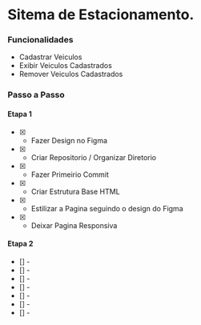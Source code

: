 # Sitema de Estacionamento.


### Funcionalidades

- Cadastrar Veiculos
- Exibir Veiculos Cadastrados
- Remover Veiculos Cadastrados

### Passo a Passo

#### Etapa 1

- [X] - Fazer Design no Figma
- [X] - Criar Repositorio / Organizar Diretorio
- [X] - Fazer Primeirio Commit
- [X] - Criar Estrutura Base HTML
- [X] - Estilizar a Pagina seguindo o design do Figma
- [X] - Deixar Pagina Responsiva

#### Etapa 2

- [] -
- [] -
- [] -
- [] - 
- [] -
- [] -
- [] -